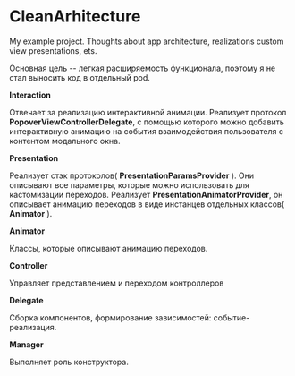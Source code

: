 # CleanArhitecture
My example project. Thoughts about app architecture, realizations custom view presentations, ets.





Основная цель -- легкая расширяемость функционала, поэтому я не стал выносить код в отдельный pod.

**Interaction**

Отвечает за реализацию интерактивной анимации. Реализует протокол **PopoverViewControllerDelegate**, с помощью которого можно добавить интерактивную анимацию на события взаимодействия пользователя с контентом модального окна.

**Presentation**

Реализует стэк протоколов( **PresentationParamsProvider** ). Они описывают все параметры, которые можно использовать для кастомизации переходов.  Реализует **PresentationAnimatorProvider**, он описывает анимацию переходов в виде инстанцев отдельных классов( **Animator** ).

**Animator**

Классы, которые описывают анимацию переходов.

**Controller**

Управляет представлением и переходом контроллеров

**Delegate**

Сборка компонентов, формирование зависимостей: событие-реализация.

**Manager**

Выполняет роль конструктора.


